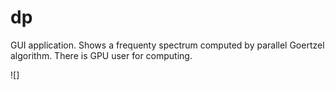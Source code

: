 # dp

GUI application. Shows a frequenty spectrum computed by parallel Goertzel algorithm. There is GPU user for computing.

![]

